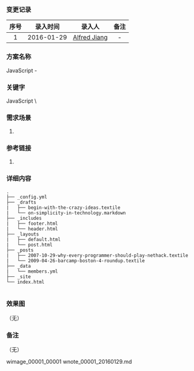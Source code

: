 ### 变更记录

| 序号 | 录入时间 | 录入人 | 备注 |
|:--------:|:--------:|:--------:|:--------:|
| 1 | 2016-01-29 | [Alfred Jiang](https://github.com/viktyz) | - |

### 方案名称

JavaScript - 

### 关键字

JavaScript \ 

### 需求场景

1. 

### 参考链接

1. 

### 详细内容

```
.
├── _config.yml
├── _drafts
|   ├── begin-with-the-crazy-ideas.textile
|   └── on-simplicity-in-technology.markdown
├── _includes
|   ├── footer.html
|   └── header.html
├── _layouts
|   ├── default.html
|   └── post.html
├── _posts
|   ├── 2007-10-29-why-every-programmer-should-play-nethack.textile
|   └── 2009-04-26-barcamp-boston-4-roundup.textile
├── _data
|   └── members.yml
├── _site
└── index.html
```


```objectivec\xml\shell\python\java\php\html
```

### 效果图
（无）

### 备注
（无）

wimage_00001_00001
wnote_00001_20160129.md